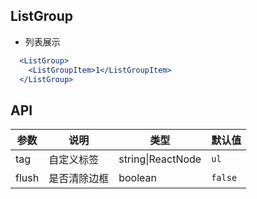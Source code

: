 ## ListGroup

- 列表展示

````jsx
  <ListGroup>
    <ListGroupItem>1</ListGroupItem>
  </ListGroup>
````

## API

| 参数 | 说明 | 类型 | 默认值 |
| --- | --- | --- | --- |
| tag | 自定义标签 | string\|ReactNode | `ul` |
| flush | 是否清除边框 | boolean | `false` |
